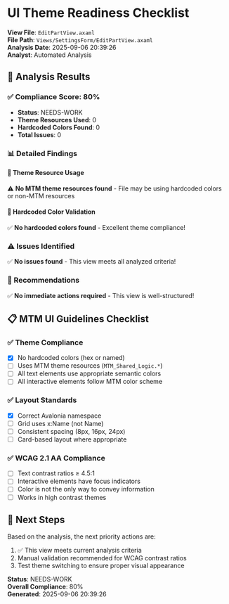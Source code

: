 # UI Theme Readiness Checklist

**View File**: `EditPartView.axaml`  
**File Path**: `Views/SettingsForm/EditPartView.axaml`  
**Analysis Date**: 2025-09-06 20:39:26  
**Analyst**: Automated Analysis  

## 🎯 Analysis Results

### ✅ Compliance Score: 80%
- **Status**: NEEDS-WORK
- **Theme Resources Used**: 0
- **Hardcoded Colors Found**: 0
- **Total Issues**: 0

### 📊 Detailed Findings

#### 🎨 Theme Resource Usage
⚠️ **No MTM theme resources found** - File may be using hardcoded colors or non-MTM resources

#### 🚫 Hardcoded Color Validation
✅ **No hardcoded colors found** - Excellent theme compliance!

### ⚠️ Issues Identified
✅ **No issues found** - This view meets all analyzed criteria!

### 🔧 Recommendations
✅ **No immediate actions required** - This view is well-structured!

## 📋 MTM UI Guidelines Checklist

### ✅ Theme Compliance
- [x] No hardcoded colors (hex or named)
- [ ] Uses MTM theme resources (`MTM_Shared_Logic.*`)
- [ ] All text elements use appropriate semantic colors
- [ ] All interactive elements follow MTM color scheme

### ✅ Layout Standards  
- [x] Correct Avalonia namespace
- [ ] Grid uses x:Name (not Name)
- [ ] Consistent spacing (8px, 16px, 24px)
- [ ] Card-based layout where appropriate

### ✅ WCAG 2.1 AA Compliance
- [ ] Text contrast ratios ≥ 4.5:1
- [ ] Interactive elements have focus indicators  
- [ ] Color is not the only way to convey information
- [ ] Works in high contrast themes

## 🎯 Next Steps

Based on the analysis, the next priority actions are:

1. ✅ This view meets current analysis criteria
2. Manual validation recommended for WCAG contrast ratios
3. Test theme switching to ensure proper visual appearance

**Status**: NEEDS-WORK  
**Overall Compliance**: 80%  
**Generated**: 2025-09-06 20:39:26
